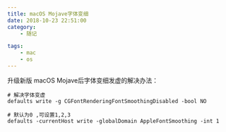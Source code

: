 ```yaml
---
title: macOS Mojave字体变细
date: 2018-10-23 22:51:00
category:
    - 随记

tags:
    - mac
    - os
---
```


升级新版 macOS Mojave后字体变细发虚的解决办法：
```shell
# 解决字体变虚
defaults write -g CGFontRenderingFontSmoothingDisabled -bool NO

# 默认为0 ,可设置1,2,3
defaults -currentHost write -globalDomain AppleFontSmoothing -int 1

```